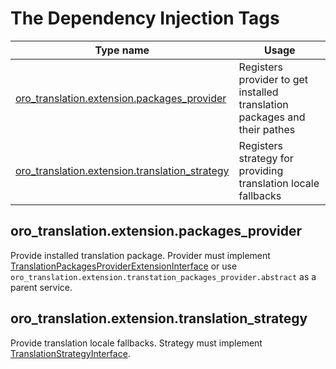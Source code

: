 The Dependency Injection Tags
=============================

| Type name | Usage |
|-----------|-------|
| [oro_translation.extension.packages_provider](#oro_translationextensionpackages_provider) | Registers provider to get installed translation packages and their pathes |
| [oro_translation.extension.translation_strategy](#oro_translationextensiontranslation_strategy) | Registers strategy for providing translation locale fallbacks |

oro_translation.extension.packages_provider
-------------------------------------------
Provide installed translation package. Provider must implement [TranslationPackagesProviderExtensionInterface](../../../Provider/TranslationPackagesProviderExtensionInterface.php) or use `oro_translation.extension.transtation_packages_provider.abstract` as a parent service.

oro_translation.extension.translation_strategy
----------------------------------------------
Provide translation locale fallbacks. Strategy must implement [TranslationStrategyInterface](../../../Strategy/TranslationStrategyInterface.php).
